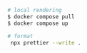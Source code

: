 ```bash
# local rendering
$ docker compose pull
$ docker compose up
```

```bash
# format
 npx prettier --write .
```
